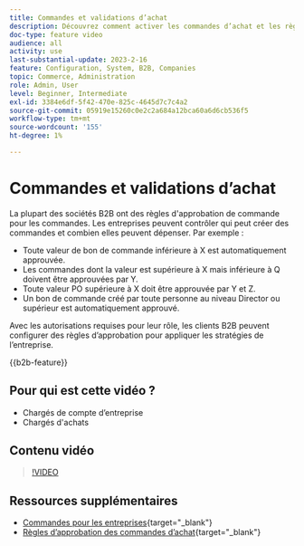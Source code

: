 ```yaml
---
title: Commandes et validations d’achat
description: Découvrez comment activer les commandes d’achat et les règles d’approbation pour vos comptes d’entreprise B2B.
doc-type: feature video
audience: all
activity: use
last-substantial-update: 2023-2-16
feature: Configuration, System, B2B, Companies
topic: Commerce, Administration
role: Admin, User
level: Beginner, Intermediate
exl-id: 3384e6df-5f42-470e-825c-4645d7c7c4a2
source-git-commit: 05919e15260c0e2c2a684a12bca60a6d6cb536f5
workflow-type: tm+mt
source-wordcount: '155'
ht-degree: 1%

---
```


# Commandes et validations d’achat

La plupart des sociétés B2B ont des règles d&#39;approbation de commande pour les commandes. Les entreprises peuvent contrôler qui peut créer des commandes et combien elles peuvent dépenser. Par exemple :

- Toute valeur de bon de commande inférieure à X est automatiquement approuvée.
- Les commandes dont la valeur est supérieure à X mais inférieure à Q doivent être approuvées par Y.
- Toute valeur PO supérieure à X doit être approuvée par Y et Z.
- Un bon de commande créé par toute personne au niveau Director ou supérieur est automatiquement approuvé.

Avec les autorisations requises pour leur rôle, les clients B2B peuvent configurer des règles d’approbation pour appliquer les stratégies de l’entreprise.

{{b2b-feature}}

## Pour qui est cette vidéo ?

- Chargés de compte d’entreprise
- Chargés d&#39;achats

## Contenu vidéo

>[!VIDEO](https://video.tv.adobe.com/v/344450?quality=12&learn=on)

## Ressources supplémentaires

- [Commandes pour les entreprises](https://experienceleague.adobe.com/docs/commerce-admin/b2b/purchase-orders/purchase-order-flow.html){target="_blank"}
- [Règles d’approbation des commandes d’achat](https://experienceleague.adobe.com/docs/commerce-admin/b2b/purchase-orders/account-dashboard-approval-rules.html){target="_blank"}
